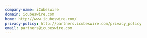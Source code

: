 ```yaml
---
company-name: iCubeswire
domain: icubeswire.com
home: http://www.icubeswire.com/
privacy-policy: http://partners.icubeswire.com/privacy_policy
email: partners@icubeswire.com
---
```




